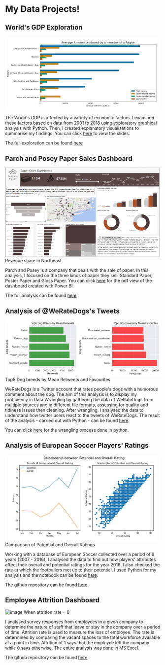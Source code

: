 
# My Data Projects!

## World's GDP Exploration

<img src="images/Average_GDP.png?raw=true"/>

The World's GDP is affected by a variety of economic factors. I examined these factors based on data from 2001 to 2018 using exploratory graphical analysis with Python. Then, I created explanatory visualisations to summarise my findings. You can click [here](/Project1/World_GDP_Presentation.slides.html) to view the slides. 

The full exploration can be found [here](/Project1/World_GDP_Analysis_code.html)


## Parch and Posey Paper Sales Dashboard

<img src="images/P&P_northeast.png?raw=true"/>
Revenue share in Northeast

Parch and Posey is a company that deals with the sale of paper. In this analysis, I focused on the three kinds of paper they sell: Standard Paper, Poster Paper and Gloss Paper. You can click [here](/pdf/Sales_dashboard_P&P_10.pdf) for the pdf view of the dashboard created with Power BI. 

The full analysis can be found [here](https://github.com/Hassanat-Awodipe/Power_BI--Parch_and_Posey_Sales_Data)


## Analysis of @WeRateDogs's Tweets

<img src="images/retweet_fav_dogs.png?raw=true"/>
Top5 Dog breeds by Mean Retweets and Favourites

WeRateDogs is a Twitter account that rates people's dogs with a humorous comment about the dog. The aim of this analysis is to display my proficiency in Data Wrangling by gathering the data of WeRateDogs from multiple sources and in different file formats, assessing for quality and tidiness issues then cleaning. After wrangling, I analysed the data to understand how twitter users react to the tweets of WeRateDogs. The result of the analysis - carried out with Python - can be found [here](/Project2/Analysis_of_WeRateDogs_Tweet-Report.html). 

You can click [here](/Project2/Analysis_of_WeRateDogs_Tweet_Code.html) for the wrangling process done in python. 


## Analysis of European Soccer Players' Ratings

<img src="images/ratings.png?raw=true"/>
Comparison of Potential and Overall Ratings

Working with a database of European Soccer collected over a period of 9 years (2007 - 2016), I analysed the data to find out how players' attributes affect their overall and potential ratings for the year 2016. I also checked the rate at which the footballers met up to their potential. I used Python for my analysis and the notebook can be found [here](/Project3/Analysis_of_Football_Players_Rating_in_2016.html). 

The github repository can be found [here](https://github.com/Hassanat-Awodipe/Analysis_of_Football_Players_Rating_in_2016). 



## Employee Attrition Dashboard
																
![image](https://user-images.githubusercontent.com/45914807/192877690-0c82c62b-76f5-4f14-9065-839211a41ecd.png)
When attrition rate = 0

I analysed survey responses from employees in a given company to determine the nature of staff that leave or stay in the company over a period of time. Attrition rate is used to measure the loss of employee. The rate is determined by comparing the vacant spaces to the total workforce available at a point in time. Attrition of 1 says that the employee left the company while 0 says otherwise. The entire analysis was done in MS Excel.

The github repository can be found [here](https://github.com/Hassanat-Awodipe/EXCEL--Employee-Attrition-Dashboard)
